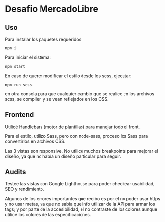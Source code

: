 # Desafio MercadoLibre

## Uso
Para instalar los paquetes requeridos:
```
npm i 
```
Para iniciar el sistema:
```
npm start 
```
En caso de querer modificar el estilo desde los scss, ejecutar:
```
npm run scss
```
en otra consola para que cualquier cambio que se realice en los archivos scss, se compilen y se vean reflejados en los CSS.

## Frontend
Utilicé Handlebars (motor de plantillas) para manejar todo el front.

Para el estilo, utilizo Sass, pero con node-sass, proceso los Sass para convertirlos en archivos CSS.

Las 3 vistas son responsive. No utilicé muchos breakpoints para mejorar el diseño, ya que no había un diseño particular para seguir.


## Audits
Testee las vistas con Google Lighthouse para poder checkear usabilidad, SEO y rendimiento.

Algunos de los errores importantes que recibo es por el no poder usar https y no usar metas, ya que no sabia que info utilizar de la API para armar los tags; y por parte de la accesibilidad, el no contraste de los colores aunque utilicé los colores de las especificaciones.